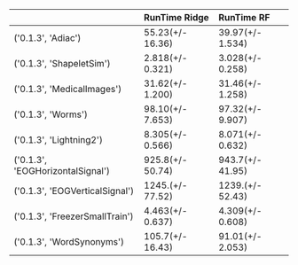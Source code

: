 |                                  | RunTime Ridge    | RunTime RF       |
|:---------------------------------|:-----------------|:-----------------|
| ('0.1.3', 'Adiac')               | 55.23(+/- 16.36) | 39.97(+/- 1.534) |
| ('0.1.3', 'ShapeletSim')         | 2.818(+/- 0.321) | 3.028(+/- 0.258) |
| ('0.1.3', 'MedicalImages')       | 31.62(+/- 1.200) | 31.46(+/- 1.258) |
| ('0.1.3', 'Worms')               | 98.10(+/- 7.653) | 97.32(+/- 9.907) |
| ('0.1.3', 'Lightning2')          | 8.305(+/- 0.566) | 8.071(+/- 0.632) |
| ('0.1.3', 'EOGHorizontalSignal') | 925.8(+/- 50.74) | 943.7(+/- 41.95) |
| ('0.1.3', 'EOGVerticalSignal')   | 1245.(+/- 77.52) | 1239.(+/- 52.43) |
| ('0.1.3', 'FreezerSmallTrain')   | 4.463(+/- 0.637) | 4.309(+/- 0.608) |
| ('0.1.3', 'WordSynonyms')        | 105.7(+/- 16.43) | 91.01(+/- 2.053) |